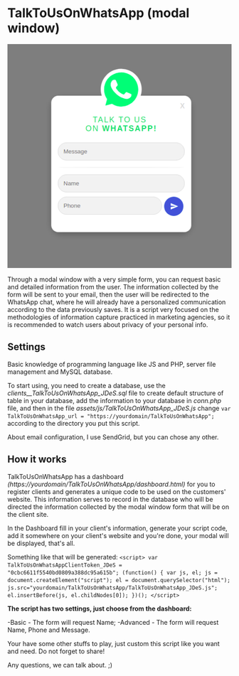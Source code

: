 
# TalkToUsOnWhatsApp (modal window)

![Cover](https://raw.githubusercontent.com/jandeilson/talktousonwhatsapp/master/assets/images/modalwindow.png)

Through a modal window with a very simple form, you can request basic and detailed information from the user. The information collected by the form will be sent to your email, then the user will be redirected to the WhatsApp chat, where he will already have a personalized communication according to the data previously saves. It is a script very focused on the methodologies of information capture practiced in marketing agencies, so it is recommended to watch users about privacy of your personal info.

## Settings

Basic knowledge of programming language like JS and PHP, server file management and MySQL database.

To start using, you need to create a database, use the *clients__TalkToUsOnWhatsApp_JDeS.sql* file to create default structure of table in your database, add the information to your database in *conn.php* file, and then in the file *assets/js/TalkToUsOnWhatsApp_JDeS.js* change ```var TalkToUsOnWhatsApp_url = "https://yourdomain/TalkToUsOnWhatsApp";``` according to the directory you put this script.

About email configuration, I use SendGrid, but you can chose any other.

## How it works

TalkToUsOnWhatsApp has a dashboard *(https://yourdomain/TalkToUsOnWhatsApp/dashboard.html)* for you to register clients and generates a unique code to be used on the customers' website. This information serves to record in the database who will be directed the information collected by the modal window form that will be on the client site.

In the Dashboard fill in your client's information, generate your script code, add it somewhere on your client's website and you're done, your modal will be displayed, that's all.

Something like that will be generated:
```<script> var TalkToUsOnWhatsAppClientToken_JDeS = "0cbc6611f5540bd0809a388dc95a615b"; (function() { var js, el; js = document.createElement("script"); el = document.querySelector("html"); js.src="yourdomain/TalkToUsOnWhatsApp/TalkToUsOnWhatsApp_JDeS.js"; el.insertBefore(js, el.childNodes[0]); })(); </script>```

**The script has two settings, just choose from the dashboard:**

-Basic - The form will request Name;
-Advanced - The form will request Name, Phone and Message.

Your have some other stuffs to play, just custom this script like you want and need. Do not forget to share!

Any questions, we can talk about. ;)